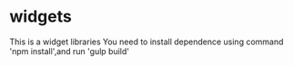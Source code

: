 # widgets
This is a widget libraries
You need to install dependence using command 'npm install',and run 'gulp build'
